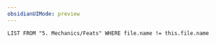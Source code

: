 ```yaml
---
obsidianUIMode: preview
---
```

```dataview
LIST FROM "5. Mechanics/Feats" WHERE file.name != this.file.name
```